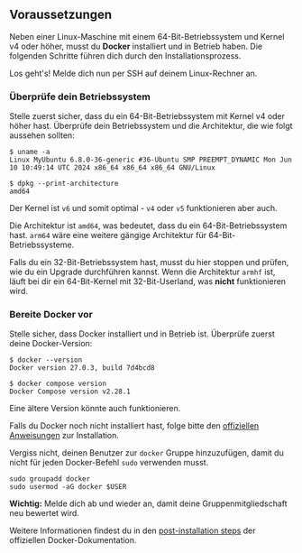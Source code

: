 ## Voraussetzungen

Neben einer Linux-Maschine mit einem 64-Bit-Betriebssystem und Kernel v4 oder höher, musst du **Docker** installiert und in Betrieb haben. Die folgenden Schritte führen dich durch den Installationsprozess.

Los geht's! Melde dich nun per SSH auf deinem Linux-Rechner an.

### Überprüfe dein Betriebssystem

Stelle zuerst sicher, dass du ein 64-Bit-Betriebssystem mit Kernel v4 oder höher hast. Überprüfe dein Betriebssystem und die Architektur, die wie folgt aussehen sollten:

```console
$ uname -a
Linux MyUbuntu 6.8.0-36-generic #36-Ubuntu SMP PREEMPT_DYNAMIC Mon Jun 10 10:49:14 UTC 2024 x86_64 x86_64 x86_64 GNU/Linux

$ dpkg --print-architecture
amd64
```

Der Kernel ist `v6` und somit optimal - `v4` oder `v5` funktionieren aber auch.

Die Architektur ist `amd64`, was bedeutet, dass du ein 64-Bit-Betriebssystem hast. `arm64` wäre eine weitere gängige Architektur für 64-Bit-Betriebssysteme.

Falls du ein 32-Bit-Betriebssystem hast, musst du hier stoppen und prüfen, wie du ein Upgrade durchführen kannst. Wenn die Architektur `armhf` ist, läuft bei dir ein 64-Bit-Kernel mit 32-Bit-Userland, was **nicht** funktionieren wird.

### Bereite Docker vor

Stelle sicher, dass Docker installiert und in Betrieb ist. Überprüfe zuerst deine Docker-Version:

```console
$ docker --version
Docker version 27.0.3, build 7d4bcd8

$ docker compose version
Docker Compose version v2.28.1
```

Eine ältere Version könnte auch funktionieren.

Falls du Docker noch nicht installiert hast, folge bitte den [offiziellen Anweisungen](https://docs.docker.com/engine/install/) zur Installation.

Vergiss nicht, deinen Benutzer zur `docker` Gruppe hinzuzufügen, damit du nicht für jeden Docker-Befehl `sudo` verwenden musst.

```console
sudo groupadd docker
sudo usermod -aG docker $USER
```

**Wichtig:** Melde dich ab und wieder an, damit deine Gruppenmitgliedschaft neu bewertet wird.

Weitere Informationen findest du in den [post-installation steps](https://docs.docker.com/engine/install/linux-postinstall/) der offiziellen Docker-Dokumentation.

